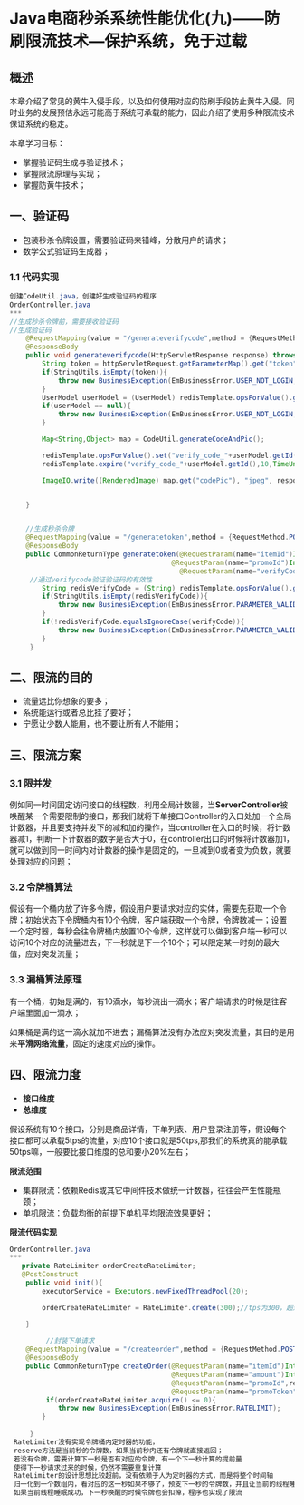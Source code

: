 # Java电商秒杀系统性能优化(九)——防刷限流技术—保护系统，免于过载

## 概述

本章介绍了常见的黄牛入侵手段，以及如何使用对应的防刷手段防止黄牛入侵。同时业务的发展预估永远可能高于系统可承载的能力，因此介绍了使用多种限流技术保证系统的稳定。

本章学习目标：

- 掌握验证码生成与验证技术；
- 掌握限流原理与实现；
- 掌握防黄牛技术；

## 一、验证码

- 包装秒杀令牌设置，需要验证码来错峰，分散用户的请求；
- 数学公式验证码生成器；

### 1.1 代码实现

```java
创建CodeUtil.java，创建好生成验证码的程序
OrderController.java
***
//生成秒杀令牌前，需要接收验证码
//生成验证码
    @RequestMapping(value = "/generateverifycode",method = {RequestMethod.GET,RequestMethod.POST})
    @ResponseBody
    public void generateverifycode(HttpServletResponse response) throws BusinessException, IOException {
        String token = httpServletRequest.getParameterMap().get("token")[0];
        if(StringUtils.isEmpty(token)){
            throw new BusinessException(EmBusinessError.USER_NOT_LOGIN,"用户还未登陆，不能生成验证码");
        }
        UserModel userModel = (UserModel) redisTemplate.opsForValue().get(token);
        if(userModel == null){
            throw new BusinessException(EmBusinessError.USER_NOT_LOGIN,"用户还未登陆，不能生成验证码");
        }

        Map<String,Object> map = CodeUtil.generateCodeAndPic();

        redisTemplate.opsForValue().set("verify_code_"+userModel.getId(),map.get("code"));
        redisTemplate.expire("verify_code_"+userModel.getId(),10,TimeUnit.MINUTES);

        ImageIO.write((RenderedImage) map.get("codePic"), "jpeg", response.getOutputStream());


    }


    //生成秒杀令牌
    @RequestMapping(value = "/generatetoken",method = {RequestMethod.POST},consumes={CONTENT_TYPE_FORMED})
    @ResponseBody
    public CommonReturnType generatetoken(@RequestParam(name="itemId")Integer itemId,
                                        @RequestParam(name="promoId")Integer promoId,
                                          @RequestParam(name="verifyCode")String verifyCode) throws BusinessException {
     //通过verifycode验证验证码的有效性
        String redisVerifyCode = (String) redisTemplate.opsForValue().get("verify_code_"+userModel.getId());
        if(StringUtils.isEmpty(redisVerifyCode)){
            throw new BusinessException(EmBusinessError.PARAMETER_VALIDATION_ERROR,"请求非法");
        }
        if(!redisVerifyCode.equalsIgnoreCase(verifyCode)){
            throw new BusinessException(EmBusinessError.PARAMETER_VALIDATION_ERROR,"请求非法，验证码错误");
        }
     } 
```

## 二、限流的目的

- 流量远比你想象的要多；
- 系统能运行或者总比挂了要好；
- 宁愿让少数人能用，也不要让所有人不能用；

## 三、限流方案

### 3.1 限并发

例如同一时间固定访问接口的线程数，利用全局计数器，当**ServerController**被唤醒某一个需要限制的接口，那我们就将下单接口Controller的入口处加一个全局计数器，并且要支持并发下的减和加的操作，当controller在入口的时候，将计数器减1，判断一下计数器的数字是否大于0，在controller出口的时候将计数器加1，就可以做到同一时间内对计数器的操作是固定的，一旦减到0或者变为负数，就要处理对应的问题；

### 3.2 令牌桶算法

假设有一个桶内放了许多令牌，假设用户要请求对应的实体，需要先获取一个令牌；初始状态下令牌桶内有10个令牌，客户端获取一个令牌，令牌数减一；设置一个定时器，每秒会往令牌桶内放置10个令牌，这样就可以做到客户端一秒可以访问10个对应的流量进去，下一秒就是下一个10个；可以限定某一时刻的最大值，应对突发流量；

### 3.3 漏桶算法原理

有一个桶，初始是满的，有10滴水，每秒流出一滴水；客户端请求的时候是往客户端里面加一滴水；

如果桶是满的这一滴水就加不进去；漏桶算法没有办法应对突发流量，其目的是用来**平滑网络流量**，固定的速度对应的操作。

## 四、限流力度

* **接口维度**
* **总维度**

假设系统有10个接口，分别是商品详情，下单列表、用户登录注册等，假设每个接口都可以承载5tps的流量，对应10个接口就是50tps,那我们的系统真的能承载50tps嘛，一般要比接口维度的总和要小20%左右；

**限流范围**

- 集群限流：依赖Redis或其它中间件技术做统一计数器，往往会产生性能瓶颈；
- 单机限流：负载均衡的前提下单机平均限流效果更好；

**限流代码实现**

```java
OrderController.java
***
   private RateLimiter orderCreateRateLimiter;
   @PostConstruct
    public void init(){
        executorService = Executors.newFixedThreadPool(20);

        orderCreateRateLimiter = RateLimiter.create(300);//tps为300，超过就要对其进行限制

    }
 
         //封装下单请求
    @RequestMapping(value = "/createorder",method = {RequestMethod.POST},consumes={CONTENT_TYPE_FORMED})
    @ResponseBody
    public CommonReturnType createOrder(@RequestParam(name="itemId")Integer itemId,
                                        @RequestParam(name="amount")Integer amount,
                                        @RequestParam(name="promoId",required = false)Integer promoId,
                                        @RequestParam(name="promoToken",required = false)String promoToken) throws BusinessException { 
         if(orderCreateRateLimiter.acquire() <= 0){
            throw new BusinessException(EmBusinessError.RATELIMIT);
        }                                
                                          
     }  
 RateLimiter没有实现令牌桶内定时器的功能，
 reserve方法是当前秒的令牌数，如果当前秒内还有令牌就直接返回；
 若没有令牌，需要计算下一秒是否有对应的令牌，有一个下一秒计算的提前量
 使得下一秒请求过来的时候，仍然不需要重复计算
 RateLimiter的设计思想比较超前，没有依赖于人为定时器的方式，而是将整个时间轴
 归一化到一个数组内，看对应的这一秒如果不够了，预支下一秒的令牌数，并且让当前的线程睡眠；
 如果当前线程睡眠成功，下一秒唤醒的时候令牌也会扣掉，程序也实现了限流

```

